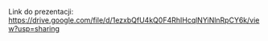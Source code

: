 Link do prezentacji:
https://drive.google.com/file/d/1ezxbQfU4kQ0F4RhIHcqlNYiNlnRpCY6k/view?usp=sharing
